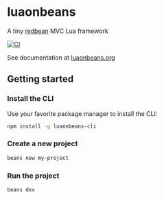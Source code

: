 # luaonbeans

A tiny [redbean](https://redbean.dev/) MVC Lua framework

[![CI](https://github.com/solisoft/luaonbeans/actions/workflows/specs.yml/badge.svg?branch=main)](https://github.com/solisoft/luaonbeans/actions/workflows/specs.yml)

See documentation at [luaonbeans.org](https://luaonbeans.org)

## Getting started

### Install the CLI

Use your favorite package manager to install the CLI:

```bash
npm install -g luaonbeans-cli
```

### Create a new project

```bash
beans new my-project
```

### Run the project

```bash
beans dev
```
